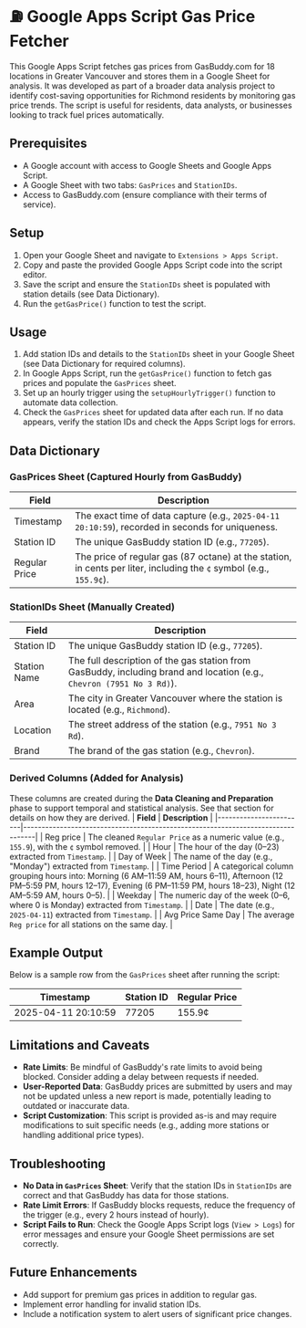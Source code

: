 # ⛽ Google Apps Script Gas Price Fetcher

This Google Apps Script fetches gas prices from GasBuddy.com for 18 locations in Greater Vancouver and stores them in a Google Sheet for analysis. It was developed as part of a broader data analysis project to identify cost-saving opportunities for Richmond residents by monitoring gas price trends. The script is useful for residents, data analysts, or businesses looking to track fuel prices automatically.

## Prerequisites
- A Google account with access to Google Sheets and Google Apps Script.
- A Google Sheet with two tabs: `GasPrices` and `StationIDs`.
- Access to GasBuddy.com (ensure compliance with their terms of service).

## Setup
1. Open your Google Sheet and navigate to `Extensions > Apps Script`.
2. Copy and paste the provided Google Apps Script code into the script editor.
3. Save the script and ensure the `StationIDs` sheet is populated with station details (see Data Dictionary).
4. Run the `getGasPrice()` function to test the script.

## Usage
1. Add station IDs and details to the `StationIDs` sheet in your Google Sheet (see Data Dictionary for required columns).
2. In Google Apps Script, run the `getGasPrice()` function to fetch gas prices and populate the `GasPrices` sheet.
3. Set up an hourly trigger using the `setupHourlyTrigger()` function to automate data collection.
4. Check the `GasPrices` sheet for updated data after each run. If no data appears, verify the station IDs and check the Apps Script logs for errors.

## Data Dictionary

### GasPrices Sheet (Captured Hourly from GasBuddy)
| **Field**        | **Description**                                                                 |
|------------------|---------------------------------------------------------------------------------|
| Timestamp        | The exact time of data capture (e.g., `2025-04-11 20:10:59`), recorded in seconds for uniqueness. |
| Station ID       | The unique GasBuddy station ID (e.g., `77205`).                                |
| Regular Price    | The price of regular gas (87 octane) at the station, in cents per liter, including the `¢` symbol (e.g., `155.9¢`). |

### StationIDs Sheet (Manually Created)
| **Field**        | **Description**                                                                 |
|------------------|---------------------------------------------------------------------------------|
| Station ID       | The unique GasBuddy station ID (e.g., `77205`).                                |
| Station Name     | The full description of the gas station from GasBuddy, including brand and location (e.g., `Chevron (7951 No 3 Rd)`). |
| Area             | The city in Greater Vancouver where the station is located (e.g., `Richmond`). |
| Location         | The street address of the station (e.g., `7951 No 3 Rd`).                     |
| Brand            | The brand of the gas station (e.g., `Chevron`).                               |

### Derived Columns (Added for Analysis)
These columns are created during the **Data Cleaning and Preparation** phase to support temporal and statistical analysis. See that section for details on how they are derived.
| **Field**              | **Description**                                                                 |
|------------------------|---------------------------------------------------------------------------------|
| Reg price             | The cleaned `Regular Price` as a numeric value (e.g., `155.9`), with the `¢` symbol removed. |
| Hour                  | The hour of the day (0–23) extracted from `Timestamp`.                         |
| Day of Week           | The name of the day (e.g., "Monday") extracted from `Timestamp`.               |
| Time Period           | A categorical column grouping hours into: Morning (6 AM–11:59 AM, hours 6–11), Afternoon (12 PM–5:59 PM, hours 12–17), Evening (6 PM–11:59 PM, hours 18–23), Night (12 AM–5:59 AM, hours 0–5). |
| Weekday               | The numeric day of the week (0–6, where 0 is Monday) extracted from `Timestamp`. |
| Date                  | The date (e.g., `2025-04-11`) extracted from `Timestamp`.                     |
| Avg Price Same Day    | The average `Reg price` for all stations on the same day.                     |

## Example Output
Below is a sample row from the `GasPrices` sheet after running the script:

| Timestamp           | Station ID | Regular Price |
|---------------------|------------|---------------|
| 2025-04-11 20:10:59 | 77205      | 155.9¢        |

## Limitations and Caveats
- **Rate Limits**: Be mindful of GasBuddy's rate limits to avoid being blocked. Consider adding a delay between requests if needed.
- **User-Reported Data**: GasBuddy prices are submitted by users and may not be updated unless a new report is made, potentially leading to outdated or inaccurate data.
- **Script Customization**: This script is provided as-is and may require modifications to suit specific needs (e.g., adding more stations or handling additional price types).

## Troubleshooting
- **No Data in `GasPrices` Sheet**: Verify that the station IDs in `StationIDs` are correct and that GasBuddy has data for those stations.
- **Rate Limit Errors**: If GasBuddy blocks requests, reduce the frequency of the trigger (e.g., every 2 hours instead of hourly).
- **Script Fails to Run**: Check the Google Apps Script logs (`View > Logs`) for error messages and ensure your Google Sheet permissions are set correctly.

## Future Enhancements
- Add support for premium gas prices in addition to regular gas.
- Implement error handling for invalid station IDs.
- Include a notification system to alert users of significant price changes.

